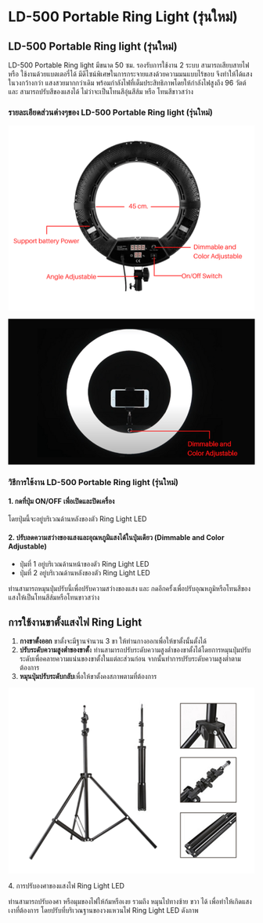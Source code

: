 # LD-500 Portable Ring Light (รุ่นใหม่)

## LD-500 Portable Ring light (รุ่นใหม่)

&#x20;         LD-500 Portable Ring light  มีขนาด 50 ซม. รองรับการใช้งาน 2 ระบบ สามารถเสียบสายไฟ หรือ ใช้งานด้วยแบตเตอรี่ได้ มีดีไซน์พิเศษในการกระจายแสงด้วยความมนแบบไร้ขอบ จึงทำให้ได้แสงในวงกว้างกว่า แสงสวยมากกว่าเดิม พร้อมกำลังไฟที่เต็มประสิทธิภาพโดยให้กำลังไฟสูงถึง 96 วัตต์ และ สามารถปรับสีของแสงได้ ไม่ว่าจะเป็นโทนสีอุ่นสีส้ม หรือ โทนสีขาวสว่าง

### รายละเอียดส่วนต่างๆของ LD-500 Portable Ring light (รุ่นใหม่)

![](../../../.gitbook/assets/9.png)

![](<../../../.gitbook/assets/image (78).png>)

### วิธีการใช้งาน LD-500 Portable Ring light (รุ่นใหม่)

#### 1. กดที่ปุ่ม **ON/OFF** เพื่อเปิดและปิดเครื่อง

&#x20;  โดยปุ่มนี้จะอยู่บริเวณด้านหลังของตัว Ring Light LED

#### 2. ปรับลดความสว่างของแสงและอุณหภูมิแสงได้ในปุ่มเดียว (**Dimmable and Color Adjustable)**

* ปุ่มที่ 1 อยู่บริเวณด้านหน้าของตัว Ring Light LED
* ปุ่มที่ 2 อยู่บริเวณด้านหลังของตัว Ring Light LED

ท่านสามารถหมุนปุ่มปรับนี้เพื่อปรับความสว่างของแสง และ กดอีกครั้งเพื่อปรับอุณหภูมิหรือโทนสีของแสงให้เป็นโทนสีส้มหรือโทนขาวสว่าง

## การใช้งานขาตั้งแสงไฟ Ring Light

1. **กางขาตั้งออก** ขาตั้งจะมีฐานจำนวน 3 ขา ให้ท่านกางออกเพื่อให้ขาตั้งนั้นตั้งได้
2. **ปรับระดับความสูงต่ำของขาตั้**ง ท่านสามารถปรับระดับความสูงต่ำของขาตั้งได้โดยการหมุนปุ่มปรับระดับเพื่อคลายความแน่นของขาตั้งในแต่ละส่วนก่อน จากนั้นทำการปรับระดับความสูงต่ำตามต้องการ&#x20;
3. **หมุนปุ่มปรับระดับกลับ**เพื่อให้ขาตั้งคงสภาพตามที่ต้องการ

![](../../../.gitbook/assets/11.png)

4\. การปรับองศาของแสงไฟ Ring Light LED

ท่านสามารถปรับองศา หรือมุมของไฟให้ก้มหรือเงย รวมถึง หมุนไปทางซ้าย ขวา ได้ เพื่อทำให้เกิดแสงเงาที่ต้องการ โดยปรับที่บริเวณฐานของวงแหวนไฟ Ring Light LED ดังภาพ

